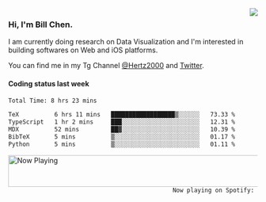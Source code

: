 <img  align="right" src="https://github-readme-stats.vercel.app/api?username=BillChen2k&show_icons=false&count_private=true&hide_title=true">

### Hi, I'm Bill Chen.

I am currently doing research on Data Visualization and I'm interested in building softwares on Web and iOS platforms.

You can find me in my Tg Channel [@Hertz2000](https://t.me/Hertz2000) and [Twitter](https://twitter.com/billchen2k).

#### Coding status last week

<!--START_SECTION:waka-->

```txt
Total Time: 8 hrs 23 mins

TeX          6 hrs 11 mins   ██████████████████▒░░░░░░   73.33 %
TypeScript   1 hr 2 mins     ███░░░░░░░░░░░░░░░░░░░░░░   12.31 %
MDX          52 mins         ██▓░░░░░░░░░░░░░░░░░░░░░░   10.39 %
BibTeX       5 mins          ▒░░░░░░░░░░░░░░░░░░░░░░░░   01.17 %
Python       5 mins          ▒░░░░░░░░░░░░░░░░░░░░░░░░   01.11 %
```

<!--END_SECTION:waka-->


<div>
<a href="https://spotify-now-playing.billchen2k.vercel.app/now-playing?open">
   <img align="right" src="https://spotify-now-playing.billchen2k.vercel.app/now-playing" width="540" height="64" alt="Now Playing">
</a>
</div>

<div>
<p align="right"><code>Now playing on Spotify: </code></p>
</div>

<!--
**BillChen2K/BillChen2K** is a ✨ _special_ ✨ repository because its `README.md` (this file) appears on your GitHub profile.

Here are some ideas to get you started:

- 🔭 I’m currently working on ...
- 🌱 I’m currently learning ...
- 👯 I’m looking to collaborate on ...
- 🤔 I’m looking for help with ...
- 💬 Ask me about ...
- 📫 How to reach me: ...
- 😄 Pronouns: ...
- ⚡ Fun fact: ...
-->
